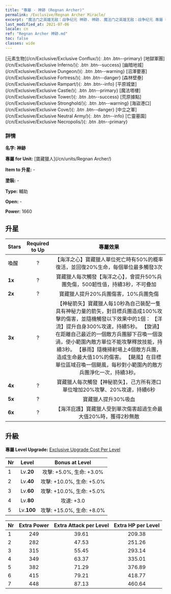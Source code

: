 ```yaml
---
title: "專屬 - 神跡 (Regnan Archer)"
permalink: /Exclusive/Regnan Archer Miracle/
excerpt: "魔法门之英雄无敌：战争纪元 神跡. 神跡. 魔法门之英雄无敌：战争纪元 專屬 神跡. 寶藏獵人 專屬."
last_modified_at: 2021-07-06
locale: cn
ref: "Regnan Archer 神跡.md"
toc: false
classes: wide
---
```

 [元素生物](/cn/Exclusive/Exclusive Conflux/){: .btn .btn--primary} [地獄軍團](/cn/Exclusive/Exclusive Inferno/){: .btn .btn--success} [幽暗地城](/cn/Exclusive/Exclusive Dungeon/){: .btn .btn--warning} [沼澤要塞](/cn/Exclusive/Exclusive Fortress/){: .btn .btn--danger} [森林壁壘](/cn/Exclusive/Exclusive Rampart/){: .btn .btn--info} [平原城堡](/cn/Exclusive/Exclusive Castle/){: .btn .btn--primary} [魔法塔樓](/cn/Exclusive/Exclusive Tower/){: .btn .btn--success} [荒原據點](/cn/Exclusive/Exclusive Stronghold/){: .btn .btn--warning} [海盜港口](/cn/Exclusive/Exclusive Cove/){: .btn .btn--danger} [中立之軍](/cn/Exclusive/Exclusive Neutral Army/){: .btn .btn--info} [亡靈墓園](/cn/Exclusive/Exclusive Necropolis/){: .btn .btn--primary} 

### 詳情
 **名字: 神跡** 

 **專屬 for Unit:** [寶藏獵人](/cn/units/Regnan Archer/) 

 **Item to 升星:** -

 **塗裝:** -

 **Type:** 輔助

 **Open:** -

 **Power:** 1660

## 升星

  |     Stars    |  Required to Up | 專屬效果 |
  |:-------------|:---------------:|:---------------:|
  |  喚醒  | ? | 【海洋之心】寶藏獵人單位死亡時有50%的概率復活，並回復20%生命，每個單位最多觸發3次 |
  | **1x** <i class="fas fa-star"/> | ? | 寶藏獵人每次觸發【海洋之心】，會提升50%兵團免傷，500韌性值，持續3秒，不可疊加 |
  | **2x** <i class="fas fa-star"/> | ? | 寶藏獵人提升20%兵團傷害，10%兵團免傷 |
  | **3x** <i class="fas fa-star"/> | ? | 【神秘箭矢】寶藏獵人每10秒為自己裝配一隻具有神秘力量的箭矢，對目標兵團造成100%攻擊的傷害，並隨機觸發以下效果中的1個：                  【洋流】提升自身300%攻速，持續5秒。                                【旋渦】在距離自己最近的一個敵方兵團腳下召喚一個漩渦，使小範圍內敵方單位不能攻擊釋放技能，持續3秒。                                 【暴雨】隨機掃射場上4個敵方兵團，造成生命最大值10%的傷害。            【颶風】在目標單位區域召喚一個颶風，每秒對小範圍內的敵方兵團淨化一次，持續3秒。 |
  | **4x** <i class="fas fa-star"/> | ? | 寶藏獵人每次觸發【神秘箭矢】，己方所有港口單位增加20%攻擊、20%攻速，持續6秒 |
  | **5x** <i class="fas fa-star"/> | ? | 寶藏獵人提升30%吸血 |
  | **6x** <i class="fas fa-star"/> | ? | 【海洋庇護】寶藏獵人受到單次傷害超過生命最大值20%時，獲得2秒無敵 |


## 升級
 **專屬 Level Upgrade:** [Exclusive Upgrade Cost Per Level](/Exclusive/ExclusiveUpgradeCostPerLevel/)

  |  Nr  |   Level  | Bonus at Level |
  |:-----|:--------:|:--------------:|
  | 1 | Lv.**20** | 攻擊: +5.0%, 生命: +3.0% |
  | 2 | Lv.**40** | 攻擊: +10.0%, 生命: +5.0% |
  | 3 | Lv.**60** | 攻擊: +10.0%, 生命: +5.0% |
  | 4 | Lv.**80** | 攻速: +3.0 |
  | 5 | Lv.**100** | 攻擊: +15.0%, 生命: +8.0% |


  |  Nr  |  Extra Power | Extra Attack per Level | Extra HP per Level |
  |:-----|:--------:|:--------:|:--------:|
  | 1 | 249 | 39.61 | 209.38 |
  | 2 | 282 | 47.53 | 251.26 |
  | 3 | 315 | 55.45 | 293.14 |
  | 4 | 349 | 63.37 | 335.01 |
  | 5 | 382 | 71.29 | 376.89 |
  | 6 | 415 | 79.21 | 418.77 |
  | 7 | 448 | 87.13 | 460.64 |


